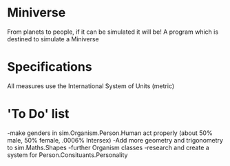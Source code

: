 # Miniverse
From planets to people, if it can be simulated it will be! A program which is destined to simulate a Miniverse
# Specifications
All measures use the International System of Units (metric)
# 'To Do' list
-make genders in sim.Organism.Person.Human act properly (about 50% male, 50% female, .0006% Intersex)
-Add more geometry and trigonometry to sim.Maths.Shapes
-further Organism classes
-research and create a system for Person.Consituants.Personality